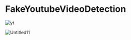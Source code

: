 # FakeYoutubeVideoDetection

![yt](https://user-images.githubusercontent.com/48611950/103281970-5a442880-49fa-11eb-9eed-129d900a5292.png)

![Untitled11](https://user-images.githubusercontent.com/48611950/103282034-7778f700-49fa-11eb-8bd7-280351407358.png)
